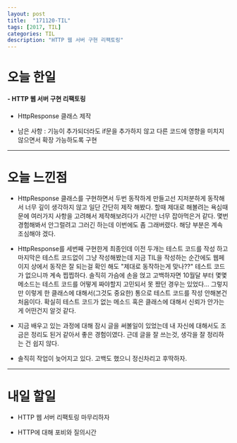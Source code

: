 ```yaml
---
layout: post
title:  "171120-TIL"
tags: [2017, TIL]
categories: TIL
description: "HTTP 웹 서버 구현 리팩토링"
---
```


오늘 한일
========

#### - HTTP 웹 서버 구현 리팩토링  

  - HttpResponse 클래스 제작

  - 남은 사항 : 기능이 추가되더라도 if문을 추가하지 않고 다른 코드에 영향을 미치지 않으면서 확장 가능하도록 구현

---

오늘 느낀점
==========

- HttpResponse 클래스를 구현하면서 두번 동작하게 만들고선 지저분하게 동작해서 너무 깊이 생각하지 않고 일단 간단히 제작 해봤다. 할때 제대로 해볼려는 욕심때문에 여러가지 사항을 고려해서 제작해보려다가 시간만 너무 잡아먹은거 같다. 몇번 경험해봐서 안그럴려고 그러긴 하는데 이번에도 좀 그래버렸다. 해당 부분은 계속 조심해야 겠다.  

- HttpResponse를 세번째 구현한게 최종인데 이전 두개는 테스트 코드를 작성 하고 마지막은 테스트 코드없이 그냥 작성해봤는데 지금 TIL을 작성하는 순간에도 웹페이지 상에서 동작은 잘 되는걸 확인 해도 "제대로 동작하는게 맞나??" 테스트 코드가 없으니까 계속 찝찝하다. 솔직히 가슴에 손을 얹고 고백하자면 10월달 부터 몇몇 메소드는 테스트 코드를 어떻게 짜야할지 고민되서 못 짰던 경우는 있었다... 그렇지만 이렇게 한 클래스에 대해서(그것도 중요한) 통으로 테스트 코드를 작성 안해본건 처음이다. 확실히 테스트 코드가 없는 메소드 혹은 클래스에 대해서 신뢰가 안가는게 어떤건지 알것 같다.  

- 지금 배우고 있는 과정에 대해 잠시 글을 써볼일이 있었는데 내 자신에 대해서도 조금은 정리도 된거 같아서 좋은 경험이였다. 근데 글을 잘 쓰는것, 생각을 잘 정리하는 건 쉽지 않다.

- 솔직히 작업이 늦어지고 있다. 고백도 했으니 정신차리고 후딱하자.

---

내일 할일
=========

- HTTP 웹 서버 리팩토링 마무리하자

- HTTP에 대해 포비와 질의시간

